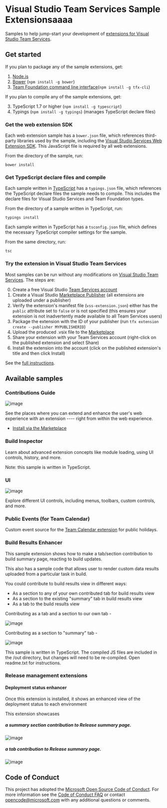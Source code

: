 # Visual Studio Team Services Sample Extensionsaaaa
 
Samples to help jump-start your development of [extensions for Visual Studio Team Services](http://www.visualstudio.com/integrate/extensions/overview).

## Get started

If you plan to package any of the sample extensions, get:

1. [Node.js](https://nodejs.org)
2. [Bower](http://bower.io/) (`npm install -g bower`)
3. [Team Foundation command line interface](https://github.com/Microsoft/tfs-cli)(`npm install -g tfx-cli`)

If you plan to compile any of the sample extensions, get:

3. TypeScript 1.7 or higher (`npm install -g typescript`)
3. Typings (`npm install -g typings`) (manages TypeScript declare files)

### Get the web extension SDK

Each web extension sample has a `bower.json` file, which references third-party libraries used by the sample, including the [Visual Studio Services Web Extension SDK](https://github.com/Microsoft/vss-web-extension-sdk). This JavaScript file is required by all web extensions.

From the directory of the sample, run:

```
bower install
```

### Get TypeScript declare files and compile

Each sample written in [TypeScript](https://github.com/Microsoft/vss-web-extension-sdk) has a `typings.json` file, which references the TypeScript declare files the sample needs to compile. This includes the declare files for Visual Studio Services and Team Foundation types.

From the directory of a sample written in TypeScript, run:

```
typings install
```

Each sample written in TypeScript has a `tsconfig.json` file, which defines the necessary TypeScript compiler settings for the sample.

From the same directory, run:

```
tsc
```

### Try the extension in Visual Studio Team Services

Most samples can be run without any modifications on [Visual Studio Team Services](https://www.visualstudio.com/products/visual-studio-team-services-vs). The steps are:

0. Create a free Visual Studio [Team Services account](https://app.vssps.visualstudio.com/go/profile?account=true)
1. Create a Visual Studio [Marketplace Publisher](https://aka.ms/vsmarketplace-publish) (all extensions are uploaded under a publisher)
2. Verify the extension's manifest file (`vss-extension.json`) either has the `public` attribute set to `false` or is not specified (this ensures your extension is not inadvertently made available to all Team Services users)
3. Package the extension with the ID of your publisher (run `tfx extension create --publisher MYPUBLISHERID`)
4. Upload the produced .vsix file to the [Marketplace](https://aka.ms/vsmarketplace-manage)
5. Share your extension with your Team Services account (right-click on the published extension and select Share)
6. Install the extension into the account (click on the published extension's title and then click Install)

See the [full instructions](https://www.visualstudio.com/en-us/integrate/extensions/publish/overview).

## Available samples

### Contributions Guide

![image](contributions-guide/images/hub-point.png)

See the places where you can extend and enhance the user's web experience with an extension ---- right from within the web experience.

* [Install via the Marketplace](https://marketplace.visualstudio.com/items?itemName=ms-samples.samples-contributions-guide)
 
### Build Inspector

Learn about advanced extension concepts like module loading, using UI controls, history, and more.
 
Note: this sample is written in TypeScript.

### UI

![image](ui/images/menu-dropdown2.png)

Explore different UI controls, including menus, toolbars, custom controls, and more.

### Public Events (for Team Calendar)

Custom event source for the [Team Calendar extension](https://github.com/Microsoft/vso-team-calendar) for public holidays. 

### Build Results Enhancer

This sample extension shows how to make a tab/section contribution to build summary page, reacting to build updates.

This also has a sample code that allows user to render custom data results uploaded from a particular task in build.

You could contribute to build results view in different ways:
* As a section to any of your own contributed tab for build results view
* As a section to the existing "summary" tab in build results view
* As a tab to the build results view
 
Contributing as a tab and a section to our own tab -

![image](build-results-enhancer/images/tabAndSection.png)

Contributing as a section to "summary" tab -

![image](build-results-enhancer/images/sectionInSummaryTab.png)

This sample is written in TypeScript. The compiled JS files are included in the /out directory, but changes will need to be re-compiled. Open readme.txt for instructions.

### Release management extensions
#### Deployment status enhancer
Once this extension is installed, it shows an enhanced view of the deployment status to each environment

This extension showcases 
##### a summary section contribution to Release summary page.

![image](release-management/deployment-status-enhancer/images/screenshot1.png)

##### a tab contribution to Release summary page.

![image](release-management/deployment-status-enhancer/images/screenshot2.png)

## Code of Conduct

This project has adopted the [Microsoft Open Source Code of Conduct](https://opensource.microsoft.com/codeofconduct/). For more information see the [Code of Conduct FAQ](https://opensource.microsoft.com/codeofconduct/faq/) or contact [opencode@microsoft.com](mailto:opencode@microsoft.com) with any additional questions or comments.

